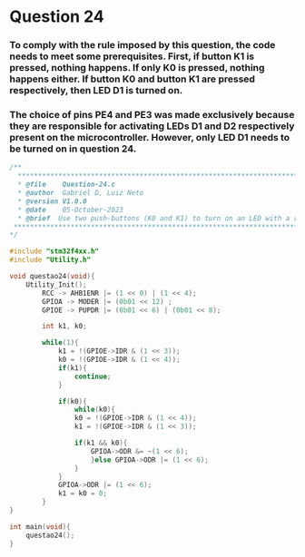 # Question 24

### To comply with the rule imposed by this question, the code needs to meet some prerequisites. First, if button K1 is pressed, nothing happens. If only K0 is pressed, nothing happens either. If button K0 and button K1 are pressed respectively, then LED D1 is turned on.

### The choice of pins PE4 and PE3 was made exclusively because they are responsible for activating LEDs D1 and D2 respectively present on the microcontroller. However, only LED D1 needs to be turned on in question 24.



````C 
/**
  ***************************************************************************************************
  * @file    Question-24.c 
  * @author  Gabriel D, Luiz Neto 
  * @version V1.0.0
  * @date    05-October-2023
  * @brief  Use two push-buttons (K0 and K1) to turn on an LED with a rule.
 ***************************************************************************************************
*/

#include "stm32f4xx.h"
#include "Utility.h"

void questao24(void){
	Utility_Init();
	    RCC -> AHB1ENR |= (1 << 0) | (1 << 4);
	    GPIOA -> MODER |= (0b01 << 12) ;
	    GPIOE -> PUPDR |= (0b01 << 6) | (0b01 << 8);

	    int k1, k0;

	    while(1){
	        k1 = !(GPIOE->IDR & (1 << 3));
	        k0 = !(GPIOE->IDR & (1 << 4));
	        if(k1){
	            continue;
	        }

	        if(k0){
	            while(k0){
	            k0 = !(GPIOE->IDR & (1 << 4));
	            k1 = !(GPIOE->IDR & (1 << 3));

	            if(k1 && k0){
	                GPIOA->ODR &= ~(1 << 6);
	                }else GPIOA->ODR |= (1 << 6);
	            }
	        }
	        GPIOA->ODR |= (1 << 6);
	        k1 = k0 = 0;
	    }
}

int main(void){
    questao24();
}
````
